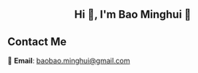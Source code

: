 ## <p align="center">Hi 👋, I'm Bao Minghui 👋</p>

## Contact Me

📧 **Email**: [baobao.minghui@gmail.com](mailto:baobao.minghui@gmail.com)  
<!--
**bbcdabao/bbcdabao** is a ✨ _special_ ✨ repository because its `README.md` (this file) appears on your GitHub profile.

Here are some ideas to get you started:

- 🔭 I’m currently working on ...
- 🌱 I’m currently learning ...
- 👯 I’m looking to collaborate on ...
- 🤔 I’m looking for help with ...
- 💬 Ask me about ...
- 📫 How to reach me: ...
- 😄 Pronouns: ...
- ⚡ Fun fact: ...
-->
